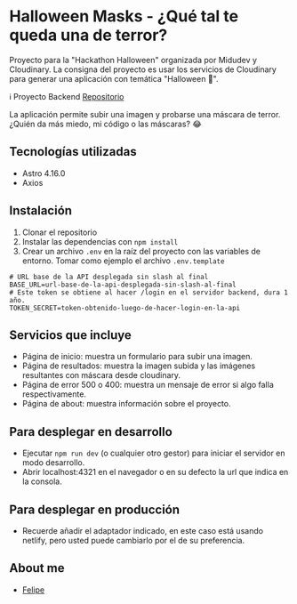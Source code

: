 # Halloween Masks - ¿Qué tal te queda una de terror?

Proyecto para la "Hackathon Halloween" organizada por Midudev y Cloudinary. La consigna del proyecto es usar los servicios de Cloudinary para generar una aplicación con temática "Halloween 🎃".

ℹ️ Proyecto Backend [Repositorio](https://github.com/felipejoq/halloween-mask-cloudinary)

La aplicación permite subir una imagen y probarse una máscara de terror. ¿Quién da más miedo, mi código o las máscaras? 😂

## Tecnologías utilizadas

- Astro 4.16.0
- Axios

## Instalación

1. Clonar el repositorio
2. Instalar las dependencias con `npm install`
3. Crear un archivo `.env` en la raíz del proyecto con las variables de entorno. Tomar como ejemplo el archivo `.env.template`

```dotenv
# URL base de la API desplegada sin slash al final
BASE_URL=url-base-de-la-api-desplegada-sin-slash-al-final
# Este token se obtiene al hacer /login en el servidor backend, dura 1 año.
TOKEN_SECRET=token-obtenido-luego-de-hacer-login-en-la-api
```

## Servicios que incluye

- Página de inicio: muestra un formulario para subir una imagen.
- Página de resultados: muestra la imagen subida y las imágenes resultantes con máscara desde cloudinary.
- Página de error 500 o 400: muestra un mensaje de error si algo falla respectivamente.
- Página de about: muestra información sobre el proyecto.

## Para desplegar en desarrollo

- Ejecutar `npm run dev` (o cualquier otro gestor) para iniciar el servidor en modo desarrollo.
- Abrir localhost:4321 en el navegador o en su defecto la url que indica en la consola.

## Para desplegar en producción
- Recuerde añadir el adaptador indicado, en este caso está usando netlify, pero usted puede cambiarlo por el de su preferencia.


## About me
- [Felipe](https://uncodigo.com/)